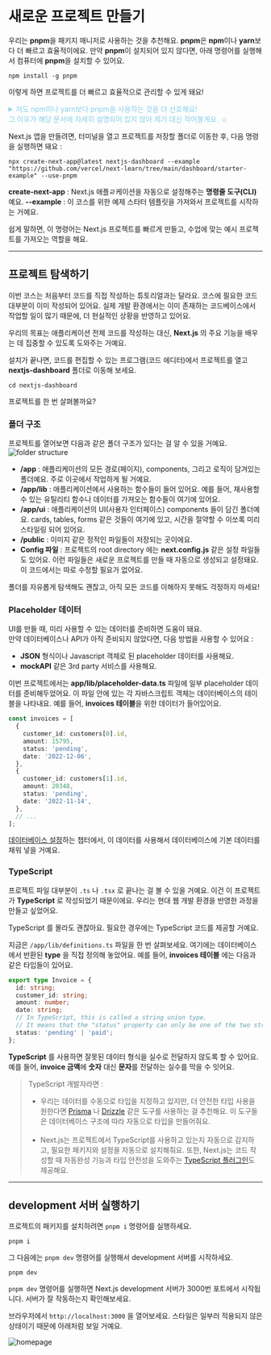 # 새로운 프로젝트 만들기

우리는 **pnpm**을 패키지 매니저로 사용하는 것을 추천해요. **pnpm**은 **npm**이나 **yarn**보다 더 빠르고 효율적이에요.
만약 **pnpm**이 설치되어 있지 않다면, 아래 명령어를 실행해서 컴퓨터에 **pnpm**을 설치할 수 있어요.

```
npm install -g pnpm
```
이렇게 하면 프로젝트를 더 빠르고 효율적으로 관리할 수 있게 돼요!

<details>
<summary style="color: skyblue">
저도 npm이나 yarn보다 pnpm을 사용하는 것을 더 선호해요! <br/>
그 이유가 해당 문서에 자세히 설명되어 있지 않아 제가 대신 적어볼게요. ☺️
</summary>

### **pnpm**이 npm이나 yarn보다 빠르고 효율적인 이유
1. **효율적인 패키지 저장** : <br/> 
pnpm은 패키지를 저장하는 독특한 방법을 사용해요. 패키지를 매번 복사하는 대신, 모든 패키지를 global 저장소에 보관하고, 필요한 프로젝트에 링크만 걸어요. 이렇게 하면, 디스크 공간을 아끼고 설치 시간을 줄일 수 있어요.
2. **엄격한 패키지 관리** : <br/>
pnpm은 모든 프로젝트가 정확히 같은 패키지 버전을 사용하게 해요. 이렇게 하면 여러 버전의 같은 패키지가 설치되는 "의존성 문제"를 피할 수 있고, 성능도 향상돼요.
3. **더 나은 캐싱** : <br/>
pnpm은 캐싱 시스템이 효율적이에요. 한 번 다운로드한 패키지는 글로벌 저장소에 저장돼서, 다른 프로젝트에서도 재사용할 수 있어요. 그래서 다음에 설치할 때 더 빨라요.
4. **네트워크 요청 감소** : <br/>
pnpm은 이미 다운로드한 패키지를 사용하기 때문에, 새로운 패키지를 다운로드하기 위해 네트워크에 요청할 필요가 없어요. 그래서 설치가 더 빨라져요.
5. **속도와 성능** : <br/>
symlinking(링크 연결)과 캐싱 덕분에 pnpm은 종종 npm이나 yarn보다 더 빠른 의존성을 해결해요. 특히 많은 패키지를 사용하는 큰 프로젝트에서 이 속도 차이가 더 두드러져요.

이러한 이유들 덕분에 pnpm은 프로젝트의 패키지를 관리하는 데 더 효율적이고 빠른 선택이 돼요!

</details>

Next.js 앱을 만들려면, 터미널을 열고 프로젝트를 저장할 폴더로 이동한 후, 다음 명령을 실행하면 돼요 : 
```
npx create-next-app@latest nextjs-dashboard --example "https://github.com/vercel/next-learn/tree/main/dashboard/starter-example" --use-pnpm
```

**create-next-app** : Next.js 애플ㄹ케이션을 자동으로 설정해주는 **명령줄 도구(CLI)** 예요.
**--example** : 이 코스를 위한 예제 스타터 템플릿을 가져와서 프로젝트를 시작하는 거예요.

쉽게 말하면, 이 명령어는 Next.js 프로젝트를 빠르게 만들고, 수업에 맞는  예시 프로젝트를 가져오는 역할을 해요.

<hr />

## 프로젝트 탐색하기

이번 코스는 처음부터 코드를 직접 작성하는 튜토리얼과는 달라요. 코스에 필요한 코드 대부분이 이미 작성되어 있어요.
실제 개발 환경에서는 이미 존재하는 코드베이스에서 작업할 일이 많기 때문에, 더 현실적인 상황을 반영하고 있어요.

우리의 목표는 애플리케이션 전체 코드를 작성하는 대신, **Next.js** 의 주요 기능을 배우는 데 집중할 수 있도록 도와주는 거예요.

설치가 끝나면, 코드를 편집할 수 있는 프로그램(코드 에디터)에서 프로젝트를 열고 **nextjs-dashboard** 폴더로 이동해 보세요.
```
cd nextjs-dashboard
```

프로젝트를 한 번 살펴볼까요?

### 폴더 구조

프로젝트를 열어보면 다음과 같은 폴더 구조가 있다는 걸 알 수 있을 거예요.
<img src='https://nextjs.org/_next/image?url=%2Flearn%2Fdark%2Flearn-folder-structure.png&w=3840&q=75' alt='folder structure' />

- **/app** : 애플리케이션의 모든 경로(페이지), components, 그리고 로직이 담겨있는 폴더예요. 주로 이곳에서 작업하게 될 거예요.
- **/app/lib** : 애플리케이션에서 사용하는 함수들이 들어 있어요. 예를 들어, 재사용할 수 있는 유틸리티 함수나 데이터를 가져오는 함수들이 여기에 있어요.
- **/app/ui** : 애플리케이션의 UI(사용자 인터페이스) components 들이 담긴 폴더예요. cards, tables, forms 같은 것들이 여기에 있고, 시간을 절약할 수 이쏘록 미리 스타일링 되어 있어요.
- **/public** : 이미지 같은 정적인 파일들이 저장되는 곳이에요.
- **Config 파일** : 프로젝트의 root directory 에는 **next.config.js** 같은 설정 파일들도 있어요. 이런 파일들은 새로운 프로젝트를 만들 때 자동으로 생성되고 설정돼요. 이 코드에서는 따로 수정할 필요가 없어요.

폴더를 자유롭게 탐색해도 괜찮고, 아직 모든 코드를 이해하지 못해도 걱정하지 마세요!

### Placeholder 데이터

UI를 만들 때, 미리 사용할 수 있는 데이터를 준비하면 도움이 돼요. <br/>
만약 데이터베이스나 API가 아직 준비되지 않았다면, 다음 방법을 사용할 수 있어요 :
- **JSON** 형식이나 Javascript 객체로 된 placeholder 데이터를 사용해요.
- **mockAPI** 같은 3rd party 서비스를 사용해요.

이번 프로젝트에서는 **app/lib/placeholder-data.ts** 파일에 일부 placeholder 데이터를 준비해두었어요.
이 파일 안에 있는 각 자바스크립트 객체는 데이터베이스의 테이블을 나타내요.
예를 들어, **invoices 테이블**을 위한 데이터가 들어있어요.

```typescript
const invoices = [
  {
    customer_id: customers[0].id,
    amount: 15795,
    status: 'pending',
    date: '2022-12-06',
  },
  {
    customer_id: customers[1].id,
    amount: 20348,
    status: 'pending',
    date: '2022-11-14',
  },
  // ...
];
```

[데이터베이스 설정](https://nextjs.org/learn/dashboard-app/setting-up-your-database)하는 챕터에서, 이 데이터를 사용해서 데이터베이스에 기본 데이터를 채워 넣을 거예요.

### TypeScript

프로젝트 파일 대부분이 ``.ts`` 나 ``.tsx`` 로 끝나는 걸 볼 수 있을 거예요.
이건 이 프로젝트가 **TypeScript** 로 작성되었기 때문이에요. 우리는 현대 웹 개발 환경을 반영한 과정을 만들고 싶었어요.

TypeScript 를 몰라도 괜찮아요. 필요한 경우에는 TypeScript 코드를 제공할 거예요.

지금은 ``/app/lib/definitions.ts`` 파일을 한 번 살펴보세요. 여기에는 데이터베이스에서 반환된 **type** 을 직접 정의해 놓았어요.
예를 들어, **invoices 테이블** 에는 다음과 같은 타입들이 있어요.

```typescript
export type Invoice = {
  id: string;
  customer_id: string;
  amount: number;
  date: string;
  // In TypeScript, this is called a string union type.
  // It means that the "status" property can only be one of the two strings: 'pending' or 'paid'.
  status: 'pending' | 'paid';
};
```

**TypeScript** 를 사용하면 잘못된 데이터 형식을 실수로 전달하지 않도록 할 수 있어요.
예를 들어, **invoice 금액**에 **숫자** 대신 **문자**를 전달하는 실수를 막을 수 잇어요.


>TypeScript 개발자라면 :
>- 우리는 데이터를 수동으로 타입을 지정하고 있지만, 더 안전한 타입 사용을 원한다면 [Prisma](https://www.prisma.io/) 나 [Drizzle](https://orm.drizzle.team/) 같은 도구를 사용하는 걸 추천해요.
이 도구들은 데이터베이스 구조에 따라 자동으로 타입을 만들어줘요.
> <br /> <br />
>- Next.js는 프로젝트에서 TypeScript를 사용하고 있는지 자동으로 감지하고, 필요한 패키지와 설정을 자동으로 설치해줘요.
또한, Next.js는 코드 작성할 때 자동완성 기능과 타입 안전성을 도와주는 [TypeScript 플러그인](https://nextjs.org/docs/app/building-your-application/configuring/typescript#typescript-plugin)도 제공해요.

<hr/>

## development 서버 실행하기

프로젝트의 패키지를 설치하려면 ``pnpm i`` 명령어를 실행하세요.
```
pnpm i
```
그 다음에는 ``pnpm dev`` 명령어를 실행해서 development 서버를 시작하세요.
```
pnpm dev
```
``pnpm dev`` 명령어를 실행하면 Next.js development 서버가 3000번 포트에서 시작됩니다. 
서버가 잘 작동하는지 확인해보세요.

브라우저에서 ``http://localhost:3000`` 을 열어보세요.
스타일은 일부러 적용되지 않은 상태이기 때문에 아래처럼 보일 거예요.

<img src='https://nextjs.org/_next/image?url=%2Flearn%2Fdark%2Facme-unstyled.png&w=3840&q=75' alt='homepage' />
